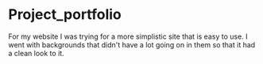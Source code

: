 # Project_portfolio

For my website I was trying for a more simplistic site that is easy to use. I went with backgrounds that didn't have a lot going on in them so that it had a clean look to it. 